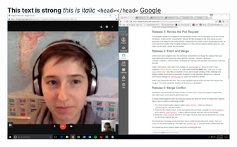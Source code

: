 **This text is strong**
*this is italic*
`<head></head>`
[Google](https://www.google.com/)
![image of pair](ScreenshotGPS1.1.png)